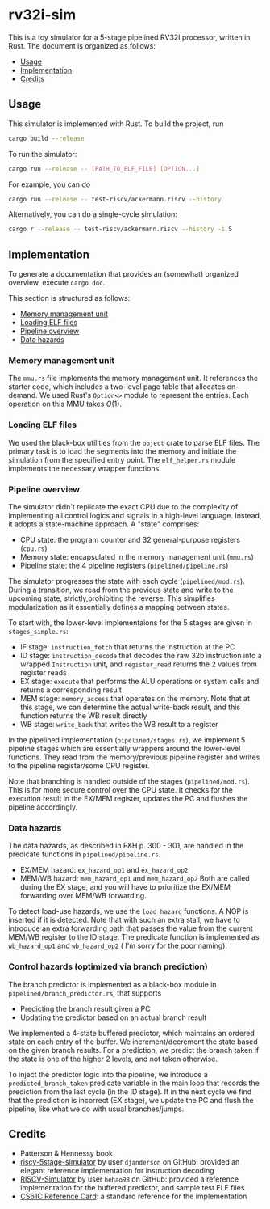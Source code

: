 # rv32i-sim

This is a toy simulator for a 5-stage
pipelined RV32I processor, written in Rust.
The document is organized as follows:

- [Usage](#usage)
- [Implementation](#implementation)
- [Credits](#credits)

## Usage

This simulator is implemented with Rust.
To build the project, run

```bash
cargo build --release
```

To run the simulator:

```bash
cargo run --release -- [PATH_TO_ELF_FILE] [OPTION...]
```

For example, you can do

```bash
cargo run --release -- test-riscv/ackermann.riscv --history
```

Alternatively, you can do a single-cycle simulation:

```bash
cargo r --release -- test-riscv/ackermann.riscv --history -i S
```

## Implementation

To generate a documentation that provides an
(somewhat) organized overview, execute ``cargo doc``.

This section is structured as follows:

- [Memory management unit](#memory-management-unit)
- [Loading ELF files](#loading-elf-files)
- [Pipeline overview](#pipeline-overview)
- [Data hazards](#data-hazards)

### Memory management unit

The `mmu.rs` file implements the memory management unit.
It references the starter code, which includes a two-level page
table that allocates on-demand. We used Rust's `Option<>` module
to represent the entries. Each operation on this MMU takes $O(1)$.

### Loading ELF files

We used the black-box utilities from the `object` crate
to parse ELF files. The primary task is to load the segments
into the memory and initiate the simulation from the specified
entry point. The `elf_helper.rs` module implements the necessary
wrapper functions.

### Pipeline overview

The simulator didn't replicate the exact CPU due to the complexity of
implementing all control logics and signals in a high-level language.
Instead, it adopts a state-machine approach. A "state" comprises:

- CPU state: the program counter and $32$ general-purpose registers (`cpu.rs`)
- Memory state: encapsulated in the memory management unit (`mmu.rs`)
- Pipeline state: the $4$ pipeline registers (`pipelined/pipeline.rs`)

The simulator progresses the state with each cycle
(`pipelined/mod.rs`). During a transition, we read from the
previous state and write to the upcoming state, strictly,prohibiting the reverse. This simplifies modularization
as it essentially defines a mapping between states.

To start with, the lower-level implementaions for
the $5$ stages are given in `stages_simple.rs`:

- IF stage: `instruction_fetch` that returns the instruction at the PC
- ID stage: `instruction_decode` that decodes the raw 32b
instruction into a wrapped `Instruction` unit, and `register_read`
returns the $2$ values from register reads
- EX stage: `execute` that performs the ALU operations
or system calls and returns a corresponding result
- MEM stage: `memory_access` that operates on the memory.
Note that at this stage, we can determine the actual write-back
result, and this function returns the WB result directly
- WB stage: `write_back` that writes the WB result
to a register

In the pipelined implementation (`pipelined/stages.rs`),
we implement $5$ pipeline
stages which are essentially wrappers around the lower-level
functions. They read from the memory/previous pipeline register
and writes to the pipeline register/some CPU register.

Note that branching is handled outside of the stages
(`pipelined/mod.rs`).
This is for more secure control over the CPU state.
It checks for the execution result in the EX/MEM register,
updates the PC and flushes the pipeline accordingly.

### Data hazards

The data hazards, as
described in P&H p. 300 - 301, are handled
in the predicate functions in `pipelined/pipeline.rs`.

- EX/MEM hazard: `ex_hazard_op1` and `ex_hazard_op2`
- MEM/WB hazard: `mem_hazard_op1` and `mem_hazard_op2`
Both are called during the EX stage, and you will
have to prioritize the EX/MEM forwarding over MEM/WB forwarding.

To detect load-use hazards, we use the `load_hazard`
functions. A NOP is inserted if it is detected.
Note that with such an extra stall, we have to introduce
an extra forwarding path that passes the value from the
current MEM/WB register to the ID stage. The predicate
function is implemented as `wb_hazard_op1` and `wb_hazard_op2` (
I'm sorry for the poor naming).

### Control hazards (optimized via branch prediction)

The branch predictor is implemented
as a black-box module in `pipelined/branch_predictor.rs`,
that supports

- Predicting the branch result given a PC
- Updating the predictor based on an actual branch result

We implemented a $4$-state buffered predictor,
which maintains an ordered state on each entry
of the buffer. We increment/decrement the state
based on the given branch results. For a prediction,
we predict the branch taken if the state is one of
the higher $2$ levels, and not taken otherwise.

To inject the predictor logic into the pipeline,
we introduce a `predicted_branch_taken` predicate
variable in the main loop that records the prediction
from the last cycle (in the ID stage). If in the next
cycle we find that the prediction is incorrect (EX stage),
we update the PC and flush the pipeline, like what
we do with usual branches/jumps.

## Credits

- Patterson & Hennessy book
- [riscv-5stage-simulator](https://github.com/djanderson/riscv-5stage-simulator) by user `djanderson` on GitHub:
provided an elegant reference implementation
for instruction decoding
- [RISCV-Simulator](https://github.com/hehao98/RISCV-Simulator) by
user `hehao98` on GitHub: provided a reference implementation for
the buffered predictor, and sample test ELF files
- [CS61C Reference Card](https://inst.eecs.berkeley.edu/~cs61c/sp22/pdfs/resources/reference-card.pdf): a standard reference for the
implementation
